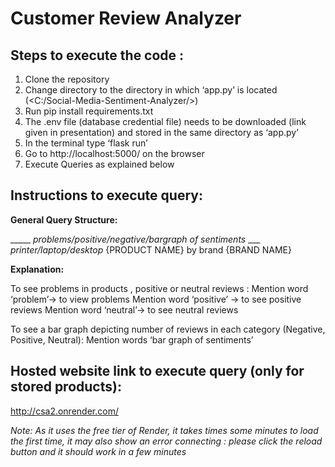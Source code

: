 # Customer Review Analyzer



## Steps to execute the code : 
1. Clone the repository 
2. Change directory to the directory in which ‘app.py’ is located (<C:/Social-Media-Sentiment-Analyzer/>)
3. Run pip install requirements.txt
4. The .env file (database credential file) needs to be downloaded (link given in presentation) and stored in the same directory as ‘app.py’
5. In the terminal type ‘flask run’
6. Go to http://localhost:5000/ on the browser
7. Execute Queries as explained below

## Instructions to execute query:
**General Query Structure:** 

_____ *problems/positive/negative/bargraph of sentiments*  ___ *printer/laptop/desktop* {PRODUCT NAME} by brand {BRAND NAME}

**Explanation:**

To see problems in products , positive or neutral reviews :
	Mention word ‘problem’-> to view problems
	Mention word ‘positive’ -> to see positive reviews
	Mention word ‘neutral’-> to see neutral reviews
  
To see a bar graph depicting number of reviews in each category (Negative, Positive, Neutral):
	Mention words ‘bar graph of sentiments’
  
  
## Hosted website link to execute query (only for stored products):
http://csa2.onrender.com/

*Note: As it uses the free tier of Render, it takes times some minutes to load the first time, it may also show an error connecting : please click the reload button and it should work in a few minutes*





